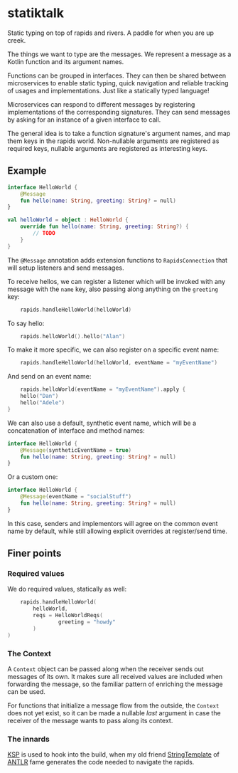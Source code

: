 # statiktalk

Static typing on top of rapids and rivers. A paddle for when you are up creek.

The things we want to type are the messages. We represent a message as
a Kotlin function and its argument names.

Functions can be grouped in interfaces. They can then be shared between
microservices to enable static typing, quick navigation and reliable
tracking of usages and implementations. Just like a statically typed
language!

Microservices can respond to different
messages by registering implementations of the corresponding
signatures. They can send messages by asking for an instance of a given interface to call.

The general idea is to take a function signature's argument names, and map them keys in the rapids world.
Non-nullable arguments are registered as required keys, nullable arguments are registered as interesting
keys.  

## Example

```kotlin
interface HelloWorld {
    @Message
    fun hello(name: String, greeting: String? = null)
}

val helloWorld = object : HelloWorld {
    override fun hello(name: String, greeting: String?) {
        // TODO
    }
}
```

The `@Message` annotation adds extension functions to `RapidsConnection` that will
setup listeners and send messages.

To receive hellos, we can register a listener which will be invoked with any message with the `name` key,
also passing along anything on the `greeting` key:

```kotlin
    rapids.handleHelloWorld(helloWorld)
```

To say hello:

```kotlin
    rapids.helloWorld().hello("Alan")
```

To make it more specific, we can also register on a specific event name:

```kotlin
    rapids.handleHelloWorld(helloWorld, eventName = "myEventName")
```

And send on an event name:

```kotlin
    rapids.helloWorld(eventName = "myEventName").apply {
    hello("Dan")
    hello("Adele")
}
```

We can also use a default, synthetic event name, which will be a concatenation of interface and method names:

```kotlin
interface HelloWorld {
    @Message(syntheticEventName = true)
    fun hello(name: String, greeting: String? = null)
}
```

Or a custom one:

```kotlin
interface HelloWorld {
    @Message(eventName = "socialStuff")
    fun hello(name: String, greeting: String? = null)
}
```

In this case, senders and implementors will agree on the common event name by default, while still
allowing explicit overrides at register/send time.

## Finer points

### Required values

We do required values, statically as well:

```kotlin
    rapids.handleHelloWorld(
        helloWorld,
        reqs = HelloWorldReqs(
                greeting = "howdy"
        )
)
```

### The Context

A `Context` object can be passed along when the receiver sends out messages of its own. It makes sure
all received values are included when forwarding the message, so the familiar pattern of enriching the
message can be used.

For functions that initialize a message flow from the outside, the `Context` does not
yet exist, so it can be made a nullable _last_ argument in case the receiver of the
message wants to pass along its context.

### The innards

[KSP](https://kotlinlang.org/docs/ksp-overview.html) is used to hook into the build, when my old
friend [StringTemplate](https://www.stringtemplate.org/) of
[ANTLR](https://www.antlr.org/) fame generates the code needed to navigate the rapids. 
